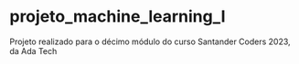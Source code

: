 # projeto_machine_learning_I  
Projeto realizado para o décimo módulo do curso Santander Coders 2023, da Ada Tech
